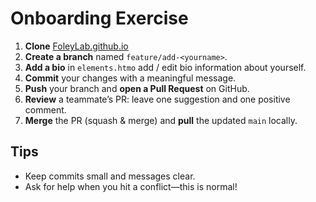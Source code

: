 # Onboarding Exercise

1. **Clone** [FoleyLab.github.io](https://github.com/FoleyLab/FoleyLab.github.io)
2. **Create a branch** named `feature/add-<yourname>`.
3. **Add a bio** in `elements.htmo` add / edit bio information about yourself.
4. **Commit** your changes with a meaningful message.
5. **Push** your branch and **open a Pull Request** on GitHub.
6. **Review** a teammate’s PR: leave one suggestion and one positive comment.
7. **Merge** the PR (squash & merge) and **pull** the updated `main` locally.


## Tips
- Keep commits small and messages clear.
- Ask for help when you hit a conflict—this is normal!
